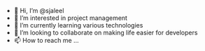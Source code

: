 - 👋 Hi, I’m @sjaleel
- 👀 I’m interested in project management
- 🌱 I’m currently learning various technologies
- 💞️ I’m looking to collaborate on making life easier for developers
- 📫 How to reach me ...

<!---
sjaleel/sjaleel is a ✨ special ✨ repository because its `README.md` (this file) appears on your GitHub profile.
You can click the Preview link to take a look at your changes.
--->
